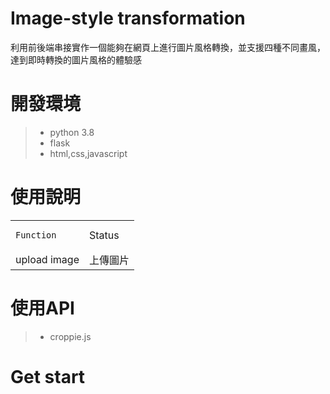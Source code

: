 # Image-style transformation
利用前後端串接實作一個能夠在網頁上進行圖片風格轉換，並支援四種不同畫風，達到即時轉換的圖片風格的體驗感

# 開發環境
>- python 3.8
>- flask
>- html,css,javascript

# 使用說明
<table>
<tr>
  <td>
    
    Function
  </td>
  <td>
    Status
  </td>
</tr>
<tr>
  <td>
    upload image
  </td>
  <td>
    上傳圖片
  </td>
</tr>
</table>

# 使用API
>- croppie.js

# Get start


